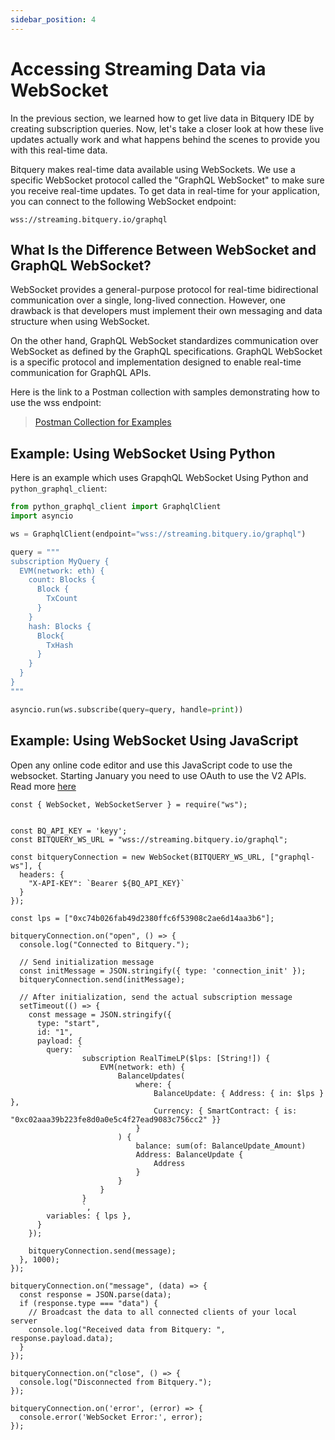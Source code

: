 ```yaml
---
sidebar_position: 4
---
```

# Accessing Streaming Data via WebSocket

In the previous section, we learned how to get live data in Bitquery IDE by creating subscription queries. Now, let's take a closer look at how these live updates actually work and what happens behind the scenes to provide you with this real-time data.

Bitquery makes real-time data available using WebSockets. We use a specific WebSocket protocol called the "GraphQL WebSocket" to make sure you receive real-time updates. To get data in real-time for your application, you can connect to the following WebSocket endpoint:

```
wss://streaming.bitquery.io/graphql
```

## What Is the Difference Between WebSocket and GraphQL WebSocket?

WebSocket provides a general-purpose protocol for real-time bidirectional communication over a single, long-lived connection. However, one drawback is that developers must implement their own messaging and data structure when using WebSocket.

On the other hand, GraphQL WebSocket standardizes communication over WebSocket as defined by the GraphQL specifications. GraphQL WebSocket is a specific protocol and implementation designed to enable real-time communication for GraphQL APIs. 

Here is the link to a Postman collection with samples demonstrating how to use the wss endpoint:

> [Postman Collection for Examples](https://www.postman.com/spacecraft-geologist-86385692/workspace/bitquery/collection/645e69d97aa179eb6799e1d6)


## Example: Using WebSocket Using Python

Here is an example which uses GrapqhQL WebSocket Using Python and `python_graphql_client`:

```python
from python_graphql_client import GraphqlClient
import asyncio

ws = GraphqlClient(endpoint="wss://streaming.bitquery.io/graphql")

query = """
subscription MyQuery {
  EVM(network: eth) {
    count: Blocks {
      Block {
        TxCount
      }
    }
    hash: Blocks {
      Block{
        TxHash
      }
    }
  }
}
"""

asyncio.run(ws.subscribe(query=query, handle=print))
```


## Example: Using WebSocket Using JavaScript

Open any online code editor and use this JavaScript code to use the websocket. Starting January you need to use OAuth to use the V2 APIs. Read more [here](/docs/ide/authorisation/simple.md)


```
const { WebSocket, WebSocketServer } = require("ws");


const BQ_API_KEY = 'keyy';
const BITQUERY_WS_URL = "wss://streaming.bitquery.io/graphql";

const bitqueryConnection = new WebSocket(BITQUERY_WS_URL, ["graphql-ws"], {
  headers: {
    "X-API-KEY": `Bearer ${BQ_API_KEY}`
  }
});

const lps = ["0xc74b026fab49d2380ffc6f53908c2ae6d14aa3b6"];

bitqueryConnection.on("open", () => {
  console.log("Connected to Bitquery.");

  // Send initialization message
  const initMessage = JSON.stringify({ type: 'connection_init' });
  bitqueryConnection.send(initMessage);

  // After initialization, send the actual subscription message
  setTimeout(() => {
    const message = JSON.stringify({
      type: "start",
      id: "1",
      payload: {
        query: `
                subscription RealTimeLP($lps: [String!]) {
                    EVM(network: eth) {
                        BalanceUpdates(
                            where: {
                                BalanceUpdate: { Address: { in: $lps } },
                                Currency: { SmartContract: { is: "0xc02aaa39b223fe8d0a0e5c4f27ead9083c756cc2" }}
                            }
                        ) {
                            balance: sum(of: BalanceUpdate_Amount)
                            Address: BalanceUpdate {
                                Address
                            }
                        }
                    }
                }
                `,
        variables: { lps },
      }
    });

    bitqueryConnection.send(message);
  }, 1000);
});

bitqueryConnection.on("message", (data) => {
  const response = JSON.parse(data);
  if (response.type === "data") {
    // Broadcast the data to all connected clients of your local server
    console.log("Received data from Bitquery: ", response.payload.data);
  }
});

bitqueryConnection.on("close", () => {
  console.log("Disconnected from Bitquery.");
});

bitqueryConnection.on('error', (error) => {
  console.error('WebSocket Error:', error);
});
```